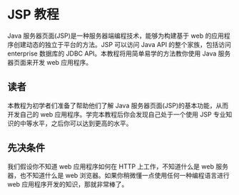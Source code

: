 # JSP 教程

Java 服务器页面(JSP)是一种服务器端编程技术，能够为构建基于 web 的应用程序创建动态的独立于平台的方法。JSP 可以访问 Java API 的整个家族，包括访问 enterprise 数据库的 JDBC API。本教程将用简单易学的方法教你使用 Java 服务器页面来开发 web 应用程序。

## 读者

本教程为初学者们准备了帮助他们了解 Java 服务器页面(JSP)的基本功能，从而开发自己的 web 应用程序。学完本教程后你会发现自己处于一个使用 JSP 专业知识的中等水平，之后你可以达到更高的水平。

## 先决条件

我们假设你不知道 web 应用程序如何在 HTTP 上工作，不知道什么是 web 服务器，也不知道什么是 web 浏览器。如果你稍微懂一点使用任何一种编程语言进行 web 应用程序开发的知识，那就非常棒了。
